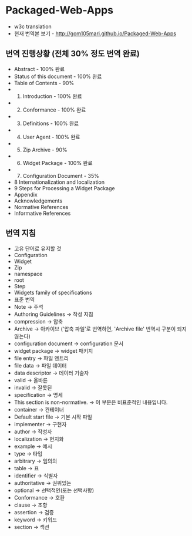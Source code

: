 # Packaged-Web-Apps
* w3c translation
* 현재 번역본 보기 - http://gom105mari.github.io/Packaged-Web-Apps

## 번역 진행상황 (전체 30% 정도 번역 완료)
* Abstract - 100% 완료
* Status of this document - 100% 완료
* Table of Contents - 90%
* 1. Introduction - 100% 완료
* 2. Conformance - 100% 완료
* 3. Definitions - 100% 완료
* 4. User Agent - 100% 완료
* 5. Zip Archive - 90%
* 6. Widget Package - 100% 완료
* 7. Configuration Document - 35%
* 8 Internationalization and localization
* 9 Steps for Processing a Widget Package
* Appendix
* Acknowledgements
* Normative References
* Informative References

## 번역 지침
* 고유 단어로 유지할 것
 * Configuration
 * Widget
 * Zip
 * namespace
 * root
 * Step
 * Widgets family of specifications
* 표준 번역
 * Note -> 주석
 * Authoring Guidelines -> 작성 지침
 * compression -> 압축
 * Archive -> 아카이브 ('압축 파일'로 번역하면, 'Archive file' 번역시 구분이 되지 않는다)
 * configuration document -> configuration 문서
 * widget package -> widget 패키지
 * file entry -> 파일 엔트리
 * file data -> 파일 데이터
 * data descriptor -> 데이터 기술자
 * valid -> 올바른
 * invalid -> 잘못된
 * specification -> 명세
 * This section is non-normative. -> 이 부분은 비표준적인 내용입니다.
 * container -> 컨테이너
 * Default start file -> 기본 시작 파일
 * implementer -> 구현자
 * author -> 작성자
 * localization -> 현지화
 * example -> 예시
 * type -> 타입
 * arbitrary -> 임의의
 * table -> 표
 * identifier -> 식별자
 * authoritative -> 권위있는
 * optional -> 선택적인(또는 선택사항)
 * Conformance -> 호환
 * clause -> 조항
 * assertion -> 검증
 * keyword -> 키워드
 * section -> 섹션
